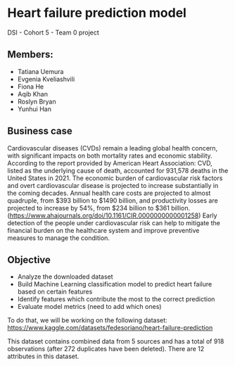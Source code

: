 # Heart failure prediction model
DSI - Cohort 5 - Team 0 project
## Members:
 + Tatiana Uemura
 + Evgenia Kveliashvili
 + Fiona He
 + Aqib Khan
 + Roslyn Bryan
 + Yunhui Han

## Business case

Cardiovascular diseases (CVDs) remain a leading global health concern, with significant impacts on both mortality rates and economic stability.
According to the report provided by American Heart Association: CVD, listed as the underlying cause of death, accounted for 931,578 deaths in the
United States in 2021. The economic burden of cardiovascular risk factors and overt cardiovascular disease is projected to increase substantially in
the coming decades. Annual health care costs are projected to almost quadruple, from $393 billion to $1490 billion, and productivity losses are
projected to increase by 54%, from $234 billion to $361 billion.(https://www.ahajournals.org/doi/10.1161/CIR.0000000000001258)
Early detection of the people under cardiovascular risk can help to mitigate the financial burden on the healthcare system and improve preventive measures to manage the condition.

## Objective
 + Analyze the downloaded dataset
 + Build Machine Learning classification model to predict heart failure based on certain features
 + Identify features which contribute the most to the correct prediction
 + Evaluate model metrics (need to add which ones)
   
To do that, we will be working on the following dataset:
https://www.kaggle.com/datasets/fedesoriano/heart-failure-prediction

This dataset contains combined data from 5 sources and has a total of 918 observations (after 272 duplicates have been deleted). There are 12 attributes
in this dataset. 



